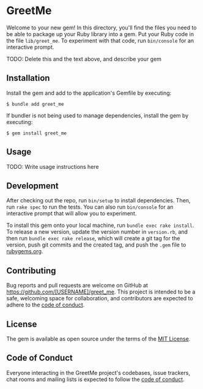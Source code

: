 # GreetMe

Welcome to your new gem! In this directory, you'll find the files you need to be able to package up your Ruby library into a gem. Put your Ruby code in the file `lib/greet_me`. To experiment with that code, run `bin/console` for an interactive prompt.

TODO: Delete this and the text above, and describe your gem

## Installation

Install the gem and add to the application's Gemfile by executing:

    $ bundle add greet_me

If bundler is not being used to manage dependencies, install the gem by executing:

    $ gem install greet_me

## Usage

TODO: Write usage instructions here

## Development

After checking out the repo, run `bin/setup` to install dependencies. Then, run `rake spec` to run the tests. You can also run `bin/console` for an interactive prompt that will allow you to experiment.

To install this gem onto your local machine, run `bundle exec rake install`. To release a new version, update the version number in `version.rb`, and then run `bundle exec rake release`, which will create a git tag for the version, push git commits and the created tag, and push the `.gem` file to [rubygems.org](https://rubygems.org).

## Contributing

Bug reports and pull requests are welcome on GitHub at https://github.com/[USERNAME]/greet_me. This project is intended to be a safe, welcoming space for collaboration, and contributors are expected to adhere to the [code of conduct](https://github.com/[USERNAME]/greet_me/blob/master/CODE_OF_CONDUCT.md).

## License

The gem is available as open source under the terms of the [MIT License](https://opensource.org/licenses/MIT).

## Code of Conduct

Everyone interacting in the GreetMe project's codebases, issue trackers, chat rooms and mailing lists is expected to follow the [code of conduct](https://github.com/[USERNAME]/greet_me/blob/master/CODE_OF_CONDUCT.md).
